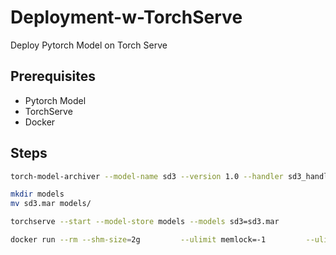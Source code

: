 # Deployment-w-TorchServe
Deploy Pytorch  Model on Torch Serve

## Prerequisites
- Pytorch Model
- TorchServe
- Docker

## Steps

```bash
torch-model-archiver --model-name sd3 --version 1.0 --handler sd3_handler.py --extra-files sd3-model.zip -r requirements.txt --archive-format zip-store

mkdir models
mv sd3.mar models/
```

```bash
torchserve --start --model-store models --models sd3=sd3.mar
```

```bash
docker run --rm --shm-size=2g         --ulimit memlock=-1         --ulimit stack=67108864         -p8080:8080         -p8081:8081         -p8082:8082         -p7070:7070         -p7071:7071 --gpus all -v /home/ubuntu/Deployment-w-TorchServe/config.properties:/home/model-server/config.properties         --mount type=bind,source=/home/ubuntu/Deployment-w-TorchServe/models,target=/tmp/models pytorch/torchserve:0.12.0-gpu torchserve --model-store=/tmp/models
```